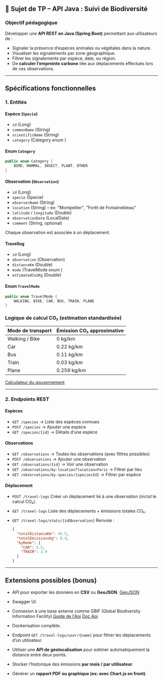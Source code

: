 

## 🌱 Sujet de TP – API Java : Suivi de Biodiversité

### Objectif pédagogique

Développer une **API REST en Java (Spring Boot)** permettant aux utilisateurs de :

* Signaler la présence d’espèces animales ou végétales dans la nature.
* Visualiser les signalements par zone géographique.
* Filtrer les signalements par espèce, date, ou région.
* De **calculer l’empreinte carbone** liée aux déplacements effectués lors de ces observations.

---

## Spécifications fonctionnelles

### 1. Entités

#### Espèce (`Specie`)

* `id` (Long)
* `commonName` (String)
* `scientificName` (String)
* `category` (Category *enum* )

#### Enum `Category`

```java
public enum Category {
    BIRD, MAMMAL, INSECT, PLANT, OTHER
}
```

#### Observation (`Observation`)

* `id` (Long)
* `specie` (Specie)
* `observerName` (String)
* `location` (String) – ex: "Montpellier", "Forêt de Fontainebleau"
* `latitude` / `longitude` (Double)
* `observationDate` (LocalDate)
* `comment` (String, optional)


Chaque observation est associée à un déplacement.

#### Travellog

* `id` (Long)
* `observation` (Observation) 
* `distanceKm` (Double)
* `mode` (TravelMode *enum* )
* `estimatedCo2Kg` (Double)


#### Enum `TravelMode`

```java
public enum TravelMode {
    WALKING, BIKE, CAR, BUS, TRAIN, PLANE
}
```

### Logique de calcul CO₂ (estimation standardisée)

| Mode de transport | Émission CO₂ approximative |
| ----------------- | -------------------------- |
| Walking / Bike    | 0 kg/km                    |
| Car               | 0.22 kg/km                 |
| Bus               | 0.11 kg/km                 |
| Train             | 0.03 kg/km                 |
| Plane             | 0.259 kg/km                |

[Calculateur du gouvernement](https://agirpourlatransition.ademe.fr/particuliers/bureau/deplacements/calculer-emissions-carbone-trajets#calcul-empreinte-carbonne)

---

### 2. Endpoints REST

#### Espèces

* `GET /species` → Liste des espèces connues
* `POST /species` → Ajouter une espèce
* `GET /species/{id}` → Détails d’une espèce

#### Observations

* `GET /observations` → Toutes les observations (avec filtres possibles)
* `POST /observations` → Ajouter une observation
* `GET /observations/{id}` → Voir une observation
* `GET /observations/by-location?location=Paris` → Filtrer par lieu
* `GET /observations/by-species/{speciesId}` → Filtrer par espèce

####  Déplacement
* `POST /travel-logs`
  Créer un déplacement lié à une observation (inclut le calcul CO₂).
* `GET /travel-logs`
  Liste des déplacements + émissions totales CO₂.
* `GET /travel-logs/stats/{idObservation}`
  Renvoie :

  ```json
  {
    "totalDistanceKm": 45.5,
    "totalEmissionsKg": 8.4,
    "byMode": {
      "CAR": 5.5,
      "TRAIN": 2.9
    }
  }
  ```

---

## Extensions possibles (bonus)

* API pour exporter les données en **CSV** ou **GeoJSON**. [GeoJSON](https://geojson.io/#new&map=2/0/20)
* Swagger UI.
* Connexion à une base externe comme GBIF (Global Biodiversity Information Facility).[Guide de l'Api](https://data-blog.gbif.org/post/gbif-api-beginners-guide/) [Doc Api](https://techdocs.gbif.org/en/openapi/) 
* Dockerisation complète.

* Endpoint `GET /travel-logs/user/{name}` pour filtrer les déplacements d’un utilisateur.
* Utiliser une **API de géolocalisation** pour estimer automatiquement la distance entre deux points.
* Stocker l’historique des émissions **par mois / par utilisateur**.
* Générer un **rapport PDF ou graphique (ex: avec Chart.js en front)**.

